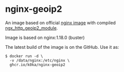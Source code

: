 # nginx-geoip2

An image based on official [nginx image](https://github.com/nginxinc/docker-nginx) with compiled [ngx_http_geoip2_module](https://github.com/leev/ngx_http_geoip2_module).

Image is based on nginx:1.18.0 (buster)

The latest build of the image is on the GitHub. Use it as:
```shell
$ docker run -d \
  -v /data/nginx:/etc/nginx \
  ghcr.io/k0ka/nginx-geoip2
```
